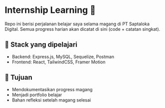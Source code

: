 # Internship Learning 🚀

Repo ini berisi perjalanan belajar saya selama magang di PT Saptaloka Digital.
Semua progress harian akan dicatat di sini (code + catatan singkat).

## 📌 Stack yang dipelajari
- Backend: Express.js, MySQL, Sequelize, Postman
- Frontend: React, TailwindCSS, Framer Motion

## 🎯 Tujuan
- Mendokumentasikan progress magang
- Menjadi portfolio belajar
- Bahan refleksi setelah magang selesai
